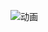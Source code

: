 
![动画](https://user-images.githubusercontent.com/42806849/156924988-d6a92a23-0c5e-40f7-87a5-fb2e3d999f5f.gif)
